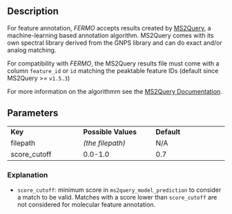 ## Description

For feature annotation, *FERMO* accepts results created by [MS2Query](https://github.com/iomega/ms2query), a machine-learning based annotation algorithm. 
MS2Query comes with its own spectral library derived from the GNPS library and can do exact and/or analog matching.

For compatibility with *FERMO*, the MS2Query results file must come with a column `feature_id` or `id` matching the peaktable feature IDs (default since MS2Query >= `v1.5.3`)

For more information on the algorithmm see the [MS2Query Documentation](https://github.com/iomega/ms2query).

## Parameters

<table style="width: 100%;">
 <tr>
  <td style="width: 25%;"><b>Key</b></td>
  <td style="width: 25%;"><b>Possible Values</b></td>
  <td style="width: 25%;"><b>Default</b></td>
 </tr>
 <tr>
  <td style="width: 25%;">filepath</td>
  <td style="width: 25%;"><i>(the filepath)</i></td>
  <td style="width: 25%;">N/A</td>
 </tr>
 <tr>
  <td style="width: 25%;">score_cutoff</td>
  <td style="width: 25%;">0.0-1.0</td>
  <td style="width: 25%;">0.7</td>
 </tr>
</table>

### Explanation

- `score_cutoff`: minimum score in `ms2query_model_prediction` to consider a match to be valid. Matches with a score lower than `score_cutoff` are not considered for molecular feature annotation.
